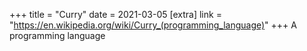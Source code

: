 +++
title = "Curry"
date = 2021-03-05
[extra]
link = "https://en.wikipedia.org/wiki/Curry_(programming_language)"
+++
A programming language

